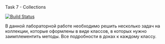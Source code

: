 Task 7 - Collections

[![Build Status](https://travis-ci.com/itmo-java-basics-2020/task-7-collections-framework-annihilator01.svg?branch=solution)](https://travis-ci.com/itmo-java-basics-2020/task-7-collections-framework-annihilator01)

В данной лабораторной работе необходимо решить несколько задач на коллекции, которые оформлены в виде классов, в которых нужно заимплементить методы. Все подробности в доках к каждому классу.